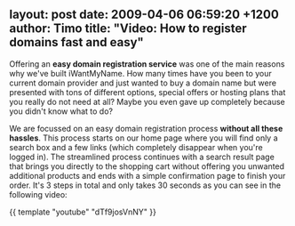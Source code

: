 layout: post
date: 2009-04-06 06:59:20 +1200
author: Timo
title: "Video: How to register domains fast and easy"
----

Offering an **easy domain registration service** was one of the main reasons why we've built iWantMyName. How many times have you been to your current domain provider and just wanted to buy a domain name but were presented with tons of different options, special offers or hosting plans that you really do not need at all? Maybe you even gave up completely because you didn't know what to do?

We are focussed on an easy domain registration process **without all these hassles**. This process starts on our home page where you will find only a search box and a few links (which completely disappear when you're logged in). The streamlined process continues with a search result page that brings you directly to the shopping cart without offering you unwanted additional products and ends with a simple confirmation page to finish your order. It's 3 steps in total and only takes 30 seconds as you can see in the following video:

{{ template "youtube" "dTf9josVnNY" }}

